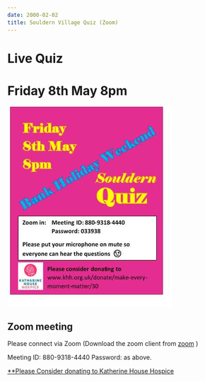 ```yaml
---
date: 2000-02-02
title: Souldern Village Quiz (Zoom)
---
```


# Live Quiz

# Friday 8th May 8pm

![quiz poster](/home/quiz/quiz-2020-05-08.jpg)

## Zoom meeting

Please connect via Zoom
(Download the zoom client from [zoom](https://zoom.us/) )

Meeting ID: 880-9318-4440
Password: as above.

[**Please Consider donating to Katherine House Hospice](https://www.khh.org.uk/donate/donate-now/20)

